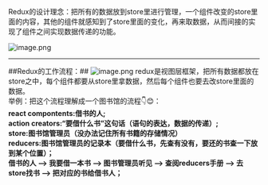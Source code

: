 Redux的设计理念：把所有的数据放到store里进行管理，一个组件改变的store里面的内容，其他的组件就感知到了store里面的变化，再来取数据，从而间接的实现了组件之间实现数据传递的功能。

![image.png](https://upload-images.jianshu.io/upload_images/12442612-1f405596e949e40b.png?imageMogr2/auto-orient/strip%7CimageView2/2/w/1240)
***
##Redux的工作流程：##
![image.png](https://upload-images.jianshu.io/upload_images/12442612-5cc80d90e7662b94.png?imageMogr2/auto-orient/strip%7CimageView2/2/w/1240)
redux是视图层框架，把所有数据都放在store之中，每个组件都要从store里拿数据，然后每个组件也要去改store里面的数据。<br>举例：把这个流程理解成一个图书馆的流程👇😊：<br>**react compontents:借书的人;**<br>**action creators:“要借什么书”这句话（语句的表达，数据的传递）;**<br>**store:图书馆管理员（没办法记住所有书籍的存储情况）**<br>**reducers:图书馆管理员的记录本（要借什么书，先查有没有，要还的书查一下放到某个位置）；**<br>**借书的人 --> 我要借一本书 --> 图书管理员听见 --> 查阅reducers手册 --> 去store找书  --> 把对应的书给借书人；**